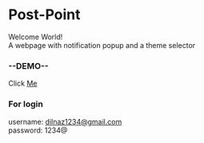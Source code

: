 # Post-Point

Welcome World! <br>
A webpage with notification popup and a theme selector

### --DEMO--

Click [Me](https://dilnaz-kaur22.github.io/post-point/)

### For login

username: dilnaz1234@gmail.com <br>
password: 1234@




